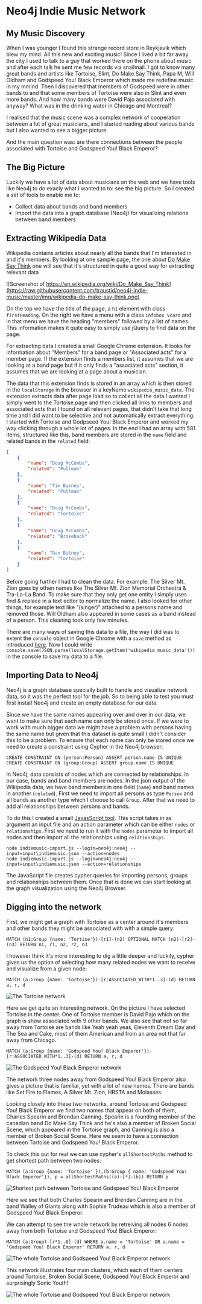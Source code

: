 # Neo4j Indie Music Network
## My Music Discovery
When I was younger I found this strange record store in Reykjavík which blew my mind. All this new and exciting music! Since I lived a bit far away the city I used to talk to a guy that worked there on the phone about music and after each talk he sent me few records via snailmail.
I got to know many great bands and artists like Tortoise, Slint, Do Make Say Think, Papa M, Will Oldham and Godspeed You! Black Emperor which made me redefine music in my mmind. Then I discovered that members of Godspeed were in other bands to and that some members of Tortoise were also in Slint and even more bands. And how many bands were David Pajo associated with anyway? 
What was in the drinking water in Chicago and Montreal?

I realised that the music scene was a complex network of cooperation between a lot of great musicians, and I started reading about various bands but I also wanted to see a bigger picture.

And the main question was: are there connections between the people associated with Tortoise and Godspeed You! Black Emperor?

## The Big Picture

Luckily we have a lot of data about musicians on the web and we have tools like Neo4j to do exacly what I wanted to to: see the big picture. So I created a set of tools to enable me to:
- Collect data about bands and band members
- Import the data into a graph database (Neo4j) for visualizing relations between band members

## Extracting Wikipedia Data

Wikipedia contains articles about nearly all the bands that I'm interested in and it's members. By looking at one sample page, the one about [Do Make Say Think](https://en.wikipedia.org/wiki/Do_Make_Say_Think) one will see that it's structured in quite a good way for extracting relevant data

![Screenshot of https://en.wikipedia.org/wiki/Do_Make_Say_Think](https://raw.githubusercontent.com/traustid/neo4j-indie-music/master/img/wikipedia-do-make-say-think.png)

On the top we have the title of the page, a `h1` element with class `firstHeading`. On the right we have a menu with a class `infobox vcard` and in that menu we have the heading "members" followed by a list of names. This information makes it quite easy to simply use jQuery to find data on the page.

For extracting data I created a small Google Chrome extension. It looks for information about "Members" for a band page or "Associated acts" for a member page. If the extension finds a members list, it assumes that we are looking at a band page but if it only finds a "associated acts" section, it assumes that we are looking at a page about a musician.

The data that this extension finds is stored in an array which is then stored in the `localStorage` in the browser in a keyName `wikipedia_music_data`. The extension extracts data after page load so to collect all the data I wanted I simply went to the Tortoise page and then clicked all links to members and associated acts that I found on all relevant pages, that didn't take that long time and I did want to be selective and not automatically extract everything. I started with Tortoise and Godpseed You! Black Emperor and worked my way clicking through a whole lot of pages. In the end I had an array with 581 items, structured like this, band members are stored in the `name` field and related bands in the `related` field:

```json
[
    {
        "name": "Doug McCombs",
        "related": "Pullman"
    },
    {
        "name": "Tim Barnes",
        "related": "Pullman"
    },
    {
        "name": "Doug McCombs",
        "related": "Tortoise"
    },
    {
        "name": "Doug McCombs",
        "related": "Brokeback"
    },
    {
        "name": "Dan Bitney",
        "related": "Tortoise"
    }
]
```

Before going further I had to clean the data. For example: The Silver Mt. Zion goes by othen names like The Silver Mt. Zion Memorial Orchestra & Tra-La-La Band. To make sure that they only get one entity I simply uses find & replace in a text editor to normalize the name. I also looked for other things, for example text like "(singer)" attached to a persons name and removed those. Will Oldham also appeared in some cases as a band instead of a person. This cleaning took only few minutes.

There are many ways of saving this data to a file, the way I did was to extent the `console` object in Google Chrome with a `save` method as introduced [here](http://bgrins.github.io/devtools-snippets/#console-save).
Now I could write `console.save(JSON.parse(localStorage.getItem('wikipedia_music_data')))` in the console to save my data to a file.

## Importing Data to Neo4j
Neo4j is a graph database specially built to handle and visualize network data, so it was the perfect tool for the job. So to being able to test you must first install Neo4j and create an empty database for our data.

Since we have the same names appearing over and over in our data, we want to make sure that each name can only be stored once. If we were to work with much bigger data we might have a problem with persons having the same name but given that this dataset is quite small I didn't consider this to be a problem. To ensure that each name can only be stored once we need to create a constraint using Cypher in the Neo4j browser:

```
CREATE CONSTRAINT ON (person:Person) ASSERT person.name IS UNIQUE
CREATE CONSTRAINT ON (group:Group) ASSERT group.name IS UNIQUE
```

In Neo4j, data consists of nodes which are connected by relationships. In our case, bands and band members are nodes. In the json output of the Wikipedia data, we have band members in one field (`name`) and band names in another (`related`). First we need to import all persons as type `Person` and all bands as another type which I choose to call `Group`. After that we need to add all relationships between persons and bands.

To do this I created a small [JavasScript tool](https://github.com/traustid/neo4j-indie-music/blob/master/neo4j-import/indiemusic-import.js). This script takes in as argument an input file and an action parameter which can be either `nodes` or `relationships`. First we need to run it with the `nodes` parameter to import all nodes and then import all the relationships using `relationships`.
```
node indiemusic-import.js --login=neo4j:neo4j --input=input\indiemusic.json --action=nodes
node indiemusic-import.js --login=neo4j:neo4j --input=input\indiemusic.json --action=relationships
```

The JavaScript file creates cypher queries for importing persons, groups and relationships between them. Once that is done we can start looking at the graph visualization using the Neo4j Browser.

## Digging into the network

First, we might get a graph with Tortoise as a center around it's members and other bands they might be associated with with a simple query:
```cypher
MATCH (n1:Group {name: 'Tortise'})-[r1]-(n2) OPTIONAL MATCH (n2)-[r2]-(n3) RETURN n1, r1, n2, r2, n3
```
I however think it's more interesting to dig a little deeper and luckily, cypher gives us the option of selecting how many related nodes we want to receive and visualize from a given node:
```cypher
MATCH (a:Group {name: 'Tortoise'})-[r:ASSOCIATED_WITH*1..3]-(d) RETURN a, r, d
```
![The Tortoise network](https://raw.githubusercontent.com/traustid/neo4j-indie-music/master/img/tortoise-network.png)

Here we get quite an interesting network. On the picture I have selected Tortoise in the center. One of Tortoise member is David Pajo which on the graph is show associated with 9 other bands. We also see that not so far away from Tortoise are bands like Yeah yeah yeas, Eleventh Dream Day and The Sea and Cake, most of them American and from an area not that far away from Chicago.
```cypher
MATCH (a:Group {name: 'Godspeed You! Black Emperor'})-[r:ASSOCIATED_WITH*1..3]-(d) RETURN a, r, d
```
![The Godspeed You! Black Emperor network](https://raw.githubusercontent.com/traustid/neo4j-indie-music/master/img/godspeed-network.png)

The network three nodes away from Godspeed You! Black Emperor also gives a picture that is familiar, yet with a lot of new names. There are bands like Set Fire to Flames, A Silver Mt. Zion, HRSTA and Molasses.

Looking closely into these two networks, around Tortoise and Godspeed You! Black Emperor we find two names that appear on both of them, Charles Spearin and Brendan Canning. Spearin is a founding member of the canadian band Do Make Say Think and he's also a member of Broken Social Scene, which appeared in the Tortoise graph, and Canning is also a member of Broken Social Scene. Here we seem to have a connection between Tortoise and Godspeed You! Black Emperor.

To check this out for real we can use cypher's `allShortestPaths` method to get shortest path between two nodes:
```cypher
MATCH (a:Group {name: 'Tortoise' }),(b:Group { name: 'Godspeed You! Black Emperor'}), p = allShortestPaths((a)-[*]-(b)) RETURN p
```
![Shortest path between Tortoise and Godspeed You! Black Emperor](https://raw.githubusercontent.com/traustid/neo4j-indie-music/master/img/godspeed-tortoise-relations.png)

Here we see that both Charles Spearin and Brendan Canning are in the band Walley of Giants along with Sophie Trudeau which is also a member of Godspeed You! Black Emperor.

We can attempt to see the whole network by retreiving all nodes 6 nodes away from both Tortoise and Godspeed You! Black Emperor:
```cypher
MATCH (a:Group)-[r*1..6]-(d) WHERE a.name = 'Tortoise' OR a.name = 'Godspeed You! Black Emperor' RETURN a, r, d
```
![The whole Tortoise and Godspeed You! Black Emperor network](https://github.com/traustid/neo4j-indie-music/blob/master/img/whole-network.png)

This network illustrates four main clusters, which each of them centers around Tortoise, Broken Social Scene, Godspeed You! Black Emperor and surprisingly Sonic Youth!

![The whole Tortoise and Godspeed You! Black Emperor network](https://github.com/traustid/neo4j-indie-music/blob/master/img/whole-network-clusters.png)

